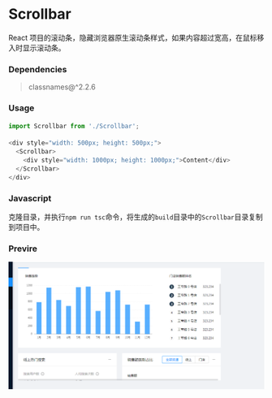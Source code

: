 # Scrollbar

React 项目的滚动条，隐藏浏览器原生滚动条样式，如果内容超过宽高，在鼠标移入时显示滚动条。

### Dependencies

> classnames@^2.2.6

### Usage

```Javascript
import Scrollbar from './Scrollbar';

<div style="width: 500px; height: 500px;">
  <Scrollbar>
    <div style="width: 1000px; height: 1000px;">Content</div>
  </Scrollbar>
</div>
```

### Javascript

克隆目录，并执行`npm run tsc`命令，将生成的`build`目录中的`Scrollbar`目录复制到项目中。

### Previre

![Preview](./scrollbar.png)
